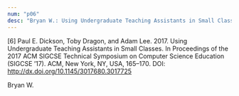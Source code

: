 ```yaml
---
num: "p06"
desc: "Bryan W.: Using Undergraduate Teaching Assistants in Small Classes"
---
```


[6] Paul E. Dickson, Toby Dragon, and Adam Lee. 2017. Using Undergraduate Teaching Assistants in Small Classes. In Proceedings of the 2017 ACM SIGCSE Technical Symposium on Computer Science Education (SIGCSE ’17). ACM, New York, NY, USA, 165–170. DOI: <http://dx.doi.org/10.1145/3017680.3017725>

Bryan W.
